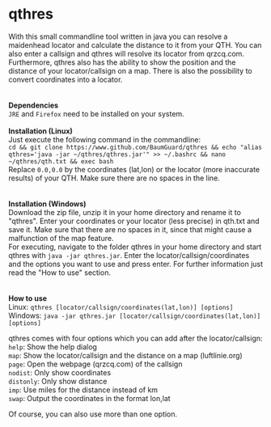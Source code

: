 # qthres<br />

With this small commandline tool written in java you can resolve a maidenhead locator and calculate the distance to it from your QTH. You can also enter a callsign and qthres will resolve its locator from qrzcq.com. Furthermore, qthres also has the ability to show the position and the distance of your locator/callsign on a map. There is also the possibility to convert coordinates into a locator.<br />
<br />
<br />
**Dependencies**<br />
`JRE` and `Firefox` need to be installed on your system.
<br />
<br />
**Installation (Linux)**<br />
Just execute the following command in the commandline:<br />
`cd && git clone https://www.github.com/BaumGuard/qthres && echo "alias qthres='java -jar ~/qthres/qthres.jar'" >> ~/.bashrc && nano ~/qthres/qth.txt && exec bash`<br />
Replace `0.0,0.0` by the coordinates (lat,lon) or the locator (more inaccurate results) of your QTH. Make sure there are no spaces in the line.<br />
<br />
<br />
**Installation (Windows)**<br />
Download the zip file, unzip it in your home directory and rename it to "qthres". Enter your coordinates or your locator (less precise) in qth.txt and save it. Make sure that there are no spaces in it, since that might cause a malfunction of the map feature.<br />
For executing, navigate to the folder qthres in your home directory and start qthres with `java -jar qthres.jar`. Enter the locator/callsign/coordinates and the options you want to use and press enter. For further information just read the "How to use" section.<br />
<br />
<br />
**How to use**<br />
Linux: `qthres [locator/callsign/coordinates(lat,lon)] [options]`<br />
Windows: `java -jar qthres.jar [locator/callsign/coordinates(lat,lon)] [options]`<br />

qthres comes with four options which you can add after the locator/callsign:<br />
`help`: Show the help dialog<br />
`map`: Show the locator/callsign and the distance on a map (luftlinie.org)<br />
`page`: Open the webpage (qrzcq.com) of the callsign<br />
`nodist`: Only show coordinates<br />
`distonly`: Only show distance<br />
`imp`: Use miles for the distance instead of km<br />
`swap`: Output the coordinates in the format lon,lat<br />

Of course, you can also use more than one option.<br />

